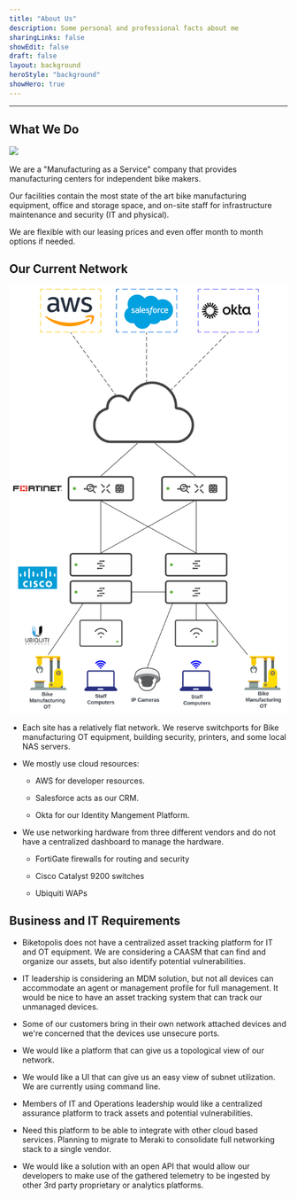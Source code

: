 ```yaml
---
title: "About Us"
description: Some personal and professional facts about me
sharingLinks: false
showEdit: false
draft: false
layout: background
heroStyle: "background"
showHero: true
---
```


---
## What We Do

<img src = "bike_manufacturing.jpeg">

We are a "Manufacturing as a Service" company that provides manufacturing centers for independent bike makers. 

Our facilities contain the most state of the art bike manufacturing equipment, office and storage space, and on-site staff for infrastructure maintenance and security (IT and physical).

We are flexible with our leasing prices and even offer month to month options if needed.

## Our Current Network

<img src="RunZero_Biketopolis.png">

- Each site has a relatively flat network. We reserve switchports for Bike manufacturing OT equipment, building security, printers, and some local NAS servers. 

- We mostly use cloud resources:
    
    - AWS for developer resources.

    - Salesforce acts as our CRM.

    - Okta for our Identity Mangement Platform.

- We use networking hardware from three different vendors and do not have a centralized dashboard to manage the hardware. 

    - FortiGate firewalls for routing and security

    - Cisco Catalyst 9200 switches

    - Ubiquiti WAPs


## Business and IT Requirements

- Biketopolis does not have a centralized asset tracking platform for IT and OT equipment. We are considering a CAASM that can find and organize our assets, but also identify potential vulnerabilities.

- IT leadership is considering an MDM solution, but not all devices can accommodate an agent or management profile for full management. It would be nice to have an asset tracking system that can track our unmanaged devices.

- Some of our customers bring in their own network attached devices and we're concerned that the devices use unsecure ports. 

- We would like a platform that can give us a topological view of our network.

- We would like a UI that can give us an easy view of subnet utilization. We are currently using command line. 

- Members of IT and Operations leadership would like a centralized assurance platform to track assets and potential vulnerabilities.

- Need this platform to be able to integrate with other cloud based services. Planning to migrate to Meraki to consolidate full networking stack to a single vendor. 

- We would like a solution with an open API that would allow our developers to make use of the gathered telemetry to be ingested by other 3rd party proprietary or analytics platforms. 












